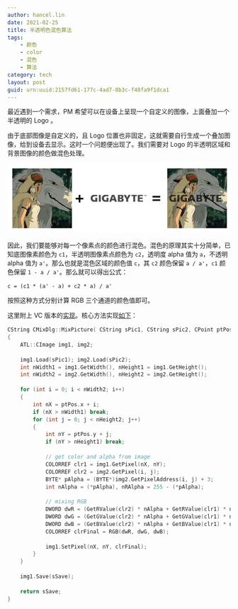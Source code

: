 ```yaml
---
author: hancel.lin
date: 2021-02-25
title: 半透明色混色算法
tags: 
    - 颜色
    - color
    - 混色
    - 算法
category: tech
layout: post
guid: urn:uuid:2157fd61-177c-4ad7-8b3c-f48fa9f1dca1
---
```


最近遇到一个需求，PM 希望可以在设备上呈现一个自定义的图像，上面叠加一个半透明的 Logo 。

由于底部图像是自定义的，且 Logo 位置也非固定，这就需要自行生成一个叠加图像，给到设备去显示。这时一个问题便出现了。我们需要对 Logo 的半透明区域和背景图像的颜色做混色处理。

![示例](/media/files/color-mixing-algorithm/demo.png)

<!--more-->

因此，我们要能够对每一个像素点的颜色进行混色。混色的原理其实十分简单，已知底图像素颜色为 `c1`，半透明图像素点颜色为 `c2`，透明度 alpha 值为 `a`，不透明 alpha 值为 `a'`。那么也就是混色区域的颜色值 `c`，其 `c2` 颜色保留 `a / a'`，`c1` 颜色保留 `1 - a / a'`。那么就可以得出公式：

```
c = (c1 * (a' - a) + c2 * a) / a'
```

按照这种方式分别计算 RGB 三个通道的颜色值即可。

这里附上 VC 版本的[实现](https://github.com/imlinhanchao/mix)。核心方法实现[如下](https://github.com/imlinhanchao/Mix/blob/811f3eabb197380f2c06d1e8886d4a164c5e92e8/Mix/MixDlg.cpp#L192)：

```cpp
CString CMixDlg::MixPicture( CString sPic1, CString sPic2, CPoint ptPos, CString sSave )
{
	ATL::CImage img1, img2;

	img1.Load(sPic1); img2.Load(sPic2);
	int nWidth1 = img1.GetWidth(), nHeight1 = img1.GetHeight();
	int nWidth2 = img2.GetWidth(), nHeight2 = img2.GetHeight();

	for (int i = 0; i < nWidth2; i++)
	{
		int nX = ptPos.x + i;
		if (nX > nWidth1) break;
		for (int j = 0; j < nHeight2; j++)
		{
			int nY = ptPos.y + j;
			if (nY > nHeight1) break;

            // get color and alpha from image
			COLORREF clr1 = img1.GetPixel(nX, nY);
			COLORREF clr2 = img2.GetPixel(i, j);
			BYTE* pAlpha = (BYTE*)img2.GetPixelAddress(i, j) + 3;
			int nAlpha = (*pAlpha), nRAlpha = 255 - (*pAlpha);
			
            // mixing RGB
			DWORD dwR = (GetRValue(clr2) * nAlpha + GetRValue(clr1) * nRAlpha) / 255.0 + 0.5;
			DWORD dwG = (GetGValue(clr2) * nAlpha + GetGValue(clr1) * nRAlpha) / 255.0 + 0.5;
			DWORD dwB = (GetBValue(clr2) * nAlpha + GetBValue(clr1) * nRAlpha) / 255.0 + 0.5;
			COLORREF clrFinal = RGB(dwR, dwG, dwB);

			img1.SetPixel(nX, nY, clrFinal);
		}
	}

	img1.Save(sSave);

	return sSave;
}
```
